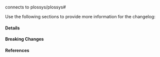 connects to plossys/plossys#

Use the following sections to provide more information for the changelog:

#### Details



#### Breaking Changes



#### References

